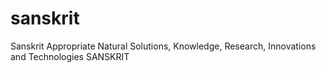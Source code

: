# sanskrit
 Sanskrit Appropriate Natural Solutions, Knowledge, Research, Innovations and Technologies SANSKRIT 
